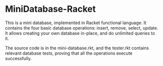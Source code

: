 # MiniDatabase-Racket

This is a mini database, implemented in Racket functional language. It contains the four basic database operations: insert, remove, select, update. It allows creating your own database in-place, and do unlimited queries to it.

The source code is in the mini-database.rkt, and the tester.rkt contains relevant database tests, proving that all the operations execute successfully.
